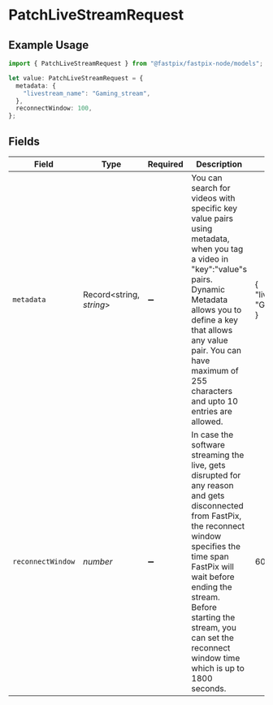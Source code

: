 # PatchLiveStreamRequest

## Example Usage

```typescript
import { PatchLiveStreamRequest } from "@fastpix/fastpix-node/models";

let value: PatchLiveStreamRequest = {
  metadata: {
    "livestream_name": "Gaming_stream",
  },
  reconnectWindow: 100,
};
```

## Fields

| Field                                                                                                                                                                                                                                                                                              | Type                                                                                                                                                                                                                                                                                               | Required                                                                                                                                                                                                                                                                                           | Description                                                                                                                                                                                                                                                                                        | Example                                                                                                                                                                                                                                                                                            |
| -------------------------------------------------------------------------------------------------------------------------------------------------------------------------------------------------------------------------------------------------------------------------------------------------- | -------------------------------------------------------------------------------------------------------------------------------------------------------------------------------------------------------------------------------------------------------------------------------------------------- | -------------------------------------------------------------------------------------------------------------------------------------------------------------------------------------------------------------------------------------------------------------------------------------------------- | -------------------------------------------------------------------------------------------------------------------------------------------------------------------------------------------------------------------------------------------------------------------------------------------------- | -------------------------------------------------------------------------------------------------------------------------------------------------------------------------------------------------------------------------------------------------------------------------------------------------- |
| `metadata`                                                                                                                                                                                                                                                                                         | Record<string, *string*>                                                                                                                                                                                                                                                                           | :heavy_minus_sign:                                                                                                                                                                                                                                                                                 | You can search for videos with specific key value pairs using metadata, when you tag a video in "key":"value"s pairs. Dynamic Metadata allows you to define a key that allows any value pair. You can have maximum of 255 characters and upto 10 entries are allowed.                              | {<br/>"livestream_name": "Gaming_stream"<br/>}                                                                                                                                                                                                                                                     |
| `reconnectWindow`                                                                                                                                                                                                                                                                                  | *number*                                                                                                                                                                                                                                                                                           | :heavy_minus_sign:                                                                                                                                                                                                                                                                                 | In case the software streaming the live, gets disrupted for any reason and gets disconnected from FastPix, the reconnect window specifies the time span FastPix will wait before ending the stream. Before starting the stream, you can set the reconnect window time which is up to 1800 seconds. | 60                                                                                                                                                                                                                                                                                                 |